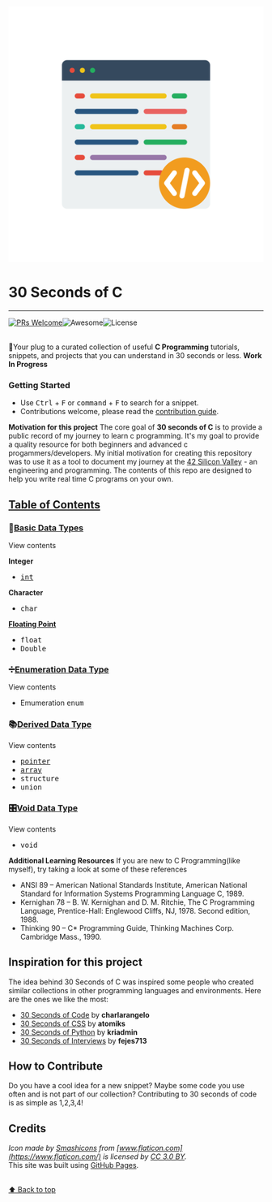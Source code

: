 ![30-Seconds-of-C-Logo](/logo.svg)
# 30 Seconds of C
---
[![PRs Welcome](https://img.shields.io/badge/PRs-welcome-brightgreen.svg?style=flat-square)](http://makeapullrequest.com)![Awesome](https://cdn.rawgit.com/sindresorhus/awesome/d7305f38d29fed78fa85652e3a63e154dd8e8829/media/badge.svg)![License](https://img.shields.io/badge/license-CC0--1.0-blue.svg)


<br>🔌Your plug to a curated collection of useful **C Programming** tutorials, snippets, and projects that you can understand in 30 seconds or less.
**Work In Progress**

### Getting Started
- Use <kbd>Ctrl</kbd> + <kbd>F</kbd> or <kbd>command</kbd> + <kbd>F</kbd> to search for a snippet.
- Contributions welcome, please read the [contribution guide](./CONTRIBUTING.md).

**Motivation for this project** 
The core goal of **30 seconds of C** is to provide a public record of my journey to learn c programming. It's my goal to provide a quality resource for both beginners and advanced c progammers/developers. My initial motivation for creating this repository was to use it as a tool to document my journey at the [42 Silicon Valley](https://www.42.us.org/) - an engineering and programming. The contents of this repo are designed to help you write real time C programs on your own. 


## [Table of Contents](https://github.com/fredsiika/30-seconds-of-c/edit/master/README.md#table-of-contents)
### 📃[Basic Data Types](https://github.com/fredsiika/30-seconds-of-c/blob/master/glossary/c-data-types.md)
<summary>View contents</summary>

**Integer**<br>
- <kbd>[int](https://github.com/fredsiika/30-seconds-of-c/blob/master/glossary/integer-data-type.md)</kbd>

**Character**<br>
- <kbd>char</kbd>

**[Floating Point](https://github.com/fredsiika/30-seconds-of-c/blob/master/glossary/floating-point-data-type.md)**<br>
- <kbd>float</kbd><br> 
- <kbd>Double</kbd>

### ➗[Enumeration Data Type](https://github.com/fredsiika/30-seconds-of-c/blob/master/glossary/enumeration-data-type.md)
<summary>View contents</summary>

- Emumeration <kbd>enum</kbd>

### 📚[Derived Data Type](https://github.com/fredsiika/30-seconds-of-c/blob/master/glossary/derived-data-type.md)
<summary>View contents</summary>

- <kbd>[pointer](https://github.com/fredsiika/30-seconds-of-c/blob/master/glossary/pointers.md)</kbd>
- <kbd>[array](https://github.com/fredsiika/30-seconds-of-c/blob/master/glossary/array.md)</kbd>
- <kbd>structure</kbd>
- <kbd>union</kbd>

### 🎛️[Void Data Type](https://github.com/fredsiika/30-seconds-of-c/blob/master/glossary/void-data-type.md)
<summary>View contents</summary>

- <kbd>void</kbd>


**Additional Learning Resources**
If you are new to C Programming(like myself), try taking a look at some of these references 
- ANSI 89 – American National Standards Institute, American National Standard for Information Systems Programming Language C, 1989.
- Kernighan 78 – B. W. Kernighan and D. M. Ritchie, The C Programming Language, Prentice-Hall: Englewood Cliffs, NJ, 1978. Second edition, 1988.
- Thinking 90 – C* Programming Guide, Thinking Machines Corp. Cambridge Mass., 1990.

## Inspiration for this project
The idea behind 30 Seconds of C was inspired some people who created similar collections in other programming languages and environments. Here are the ones we like the most:
- [30 Seconds of Code](https://github.com/Chalarangelo/30-seconds-of-code) by **charlarangelo**
- [30 Seconds of CSS](https://atomiks.github.io/30-seconds-of-css) by **atomiks**
- [30 Seconds of Python](https://github.com/kriadmin/30-seconds-of-python-code) by **kriadmin**
- [30 Seconds of Interviews](https://30secondsofinterviews.org) by **fejes713**

## How to Contribute
Do you have a cool idea for a new snippet? Maybe some code you use often and is not part of our collection? Contributing to 30 seconds of code is as simple as 1,2,3,4!

## Credits
*Icon made by [Smashicons](https://www.flaticon.com/authors/smashicons) from [www.flaticon.com](https://www.flaticon.com/) is licensed by [CC 3.0 BY](http://creativecommons.org/licenses/by/3.0/).*
<br>This site was built using [GitHub Pages](https://pages.github.com/).

<br>[⬆ Back to top](#table-of-contents)
